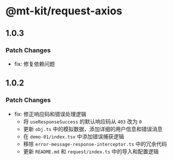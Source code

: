 # @mt-kit/request-axios

## 1.0.3

### Patch Changes

- fix: 修复依赖问题

## 1.0.2

### Patch Changes

- fix: 修正响应码和错误处理逻辑
  + 将 `useResponseSuccess` 的默认响应码从 `403` 改为 `0`
  + 更新 `obj.ts` 中的模拟数据，添加详细的用户信息和错误消息
  + 在 `demo-01/index.tsx` 中添加错误捕获逻辑
  + 移除 `error-message-response-interceptor.ts` 中的冗余代码
  + 更新 `README.md` 和 `request/index.ts` 中的导入和配置逻辑
